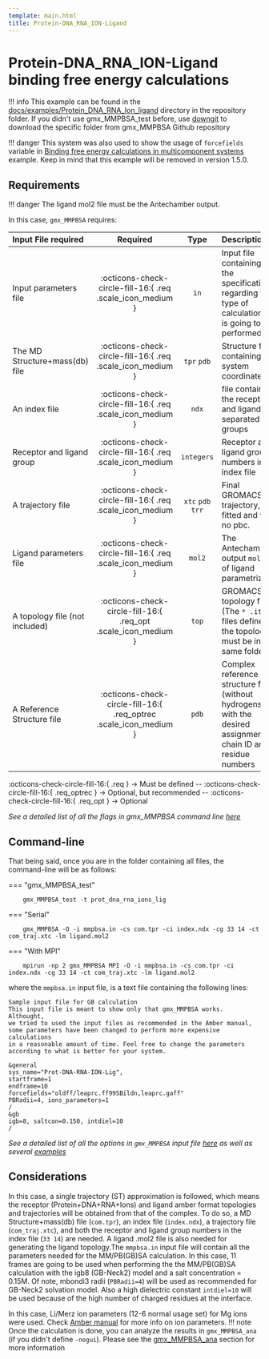 ```yaml
---
template: main.html
title: Protein-DNA_RNA_ION-Ligand
---
```


# Protein-DNA_RNA_ION-Ligand binding free energy calculations

!!! info
    This example can be found in the [docs/examples/Protein_DNA_RNA_Ion_ligand][6] directory in the repository folder. If you didn't 
    use gmx_MMPBSA_test before, use [downgit](https://downgit.github.io/#/home) to download the specific folder from 
    gmx_MMPBSA Github repository

!!! danger
    This system was also used to show the usage of `forcefields` variable in [Binding free energy calculations in multicomponent systems][8]
    example. Keep in mind that this example will be removed in version 1.5.0.

## Requirements
!!! danger
    The ligand mol2 file must be the Antechamber output.

In this case, `gmx_MMPBSA` requires:

| Input File required            | Required |           Type             | Description |
|:-------------------------------|:--------:|:--------------------------:|:-------------------------------------------------------------------------------------------------------------|
| Input parameters file          | :octicons-check-circle-fill-16:{ .req .scale_icon_medium } |           `in`          | Input file containing all the specifications regarding the type of calculation that is going to be performed |
| The MD Structure+mass(db) file | :octicons-check-circle-fill-16:{ .req .scale_icon_medium } |    `tpr` `pdb`    | Structure file containing the system coordinates |
| An index file                  | :octicons-check-circle-fill-16:{ .req .scale_icon_medium } |          `ndx`    | file containing the receptor and ligand in separated groups |
| Receptor and ligand group      | :octicons-check-circle-fill-16:{ .req .scale_icon_medium } |        `integers`       | Receptor and ligand group numbers in the index file |
| A trajectory file              | :octicons-check-circle-fill-16:{ .req .scale_icon_medium } | `xtc` `pdb` `trr` | Final GROMACS MD trajectory, fitted and with no pbc. |
| Ligand parameters file         | :octicons-check-circle-fill-16:{ .req .scale_icon_medium } |          `mol2`         | The Antechamber output  `mol2` file of ligand parametrization|
| A topology file (not included) | :octicons-check-circle-fill-16:{ .req_opt .scale_icon_medium }    |           `top`         | GROMACS topology file (The `* .itp` files defined in the topology must be in the same folder |
| A Reference Structure file     | :octicons-check-circle-fill-16:{ .req_optrec .scale_icon_medium } |           `pdb`         | Complex reference structure file (without hydrogens) with the desired assignment of chain ID and residue numbers |
              
:octicons-check-circle-fill-16:{ .req } -> Must be defined -- :octicons-check-circle-fill-16:{ .req_optrec } -> 
Optional, but recommended -- :octicons-check-circle-fill-16:{ .req_opt } -> Optional

_See a detailed list of all the flags in gmx_MMPBSA command line [here][1]_

## Command-line
That being said, once you are in the folder containing all files, the command-line will be as follows:

=== "gmx_MMPBSA_test"

        gmx_MMPBSA_test -t prot_dna_rna_ions_lig

=== "Serial"

        gmx_MMPBSA -O -i mmpbsa.in -cs com.tpr -ci index.ndx -cg 33 14 -ct com_traj.xtc -lm ligand.mol2

=== "With MPI"

        mpirun -np 2 gmx_MMPBSA MPI -O -i mmpbsa.in -cs com.tpr -ci index.ndx -cg 33 14 -ct com_traj.xtc -lm ligand.mol2

where the `mmpbsa.in` input file, is a text file containing the following lines:

``` linenums="1"
Sample input file for GB calculation
This input file is meant to show only that gmx_MMPBSA works. Althought,
we tried to used the input files as recommended in the Amber manual,
some parameters have been changed to perform more expensive calculations
in a reasonable amount of time. Feel free to change the parameters 
according to what is better for your system.

&general
sys_name="Prot-DNA-RNA-ION-Lig",
startframe=1
endframe=10
forcefields="oldff/leaprc.ff99SBildn,leaprc.gaff"
PBRadii=4, ions_parameters=1
/
&gb
igb=8, saltcon=0.150, intdiel=10
/
```

_See a detailed list of all the options in `gmx_MMPBSA` input file [here][2] as well as several [examples][3]_


## Considerations
In this case, a single trajectory (ST) approximation is followed, which means the receptor (Protein+DNA+RNA+Ions) and 
ligand amber format topologies and trajectories will be obtained from that of the complex. To 
do so, a MD Structure+mass(db) file (`com.tpr`), an index file (`index.ndx`), a trajectory file (`com_traj.xtc`), and
both the receptor and ligand group numbers in the index file (`33 14`) are needed. A ligand .mol2 file is also needed 
for generating the ligand topology.The `mmpbsa.in` input file will contain all  the parameters needed for the 
MM/PB(GB)SA calculation. In this case, 11 frames are going to be used when performing the the MM/PB(GB)SA calculation 
with the igb8 (GB-Neck2) model and a salt concentration = 0.15M. Of note, mbondi3 radii (`PBRadii=4`) will be used as 
recommended for GB-Neck2 solvation model. Also a high dielectric constant `intdiel=10` will be used because of the 
high number of charged residues at the interface.

In this case, Li/Merz ion parameters (12-6 normal usage set) for Mg ions were used. Check 
[Amber manual](https://ambermd.org/doc12/Amber20.pdf#section.3.6) for more info on ion parameters.
!!! note
    Once the calculation is done, you can analyze the results in `gmx_MMPBSA_ana` (if you didn't define `-nogui`). 
    Please see the [gmx_MMPBSA_ana][4] section for more information
  
  [1]: ../../gmx_MMPBSA_command-line.md#gmx_mmpbsa-command-line
  [2]: ../../input_file.md#the-input-file
  [3]: ../../input_file.md#sample-input-files
  [4]: ../../analyzer.md#gmx_mmpbsa_ana-the-analyzer-tool
  [6]: https://github.com/Valdes-Tresanco-MS/gmx_MMPBSA/tree/master/docs/examples/Protein_DNA_RNA_Ion_ligand
  [7]: ../gmx_MMPBSA_test.md#gmx_mmpbsa_test-command-line
  [8]: ../Comp_receptor/README.md
